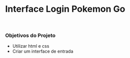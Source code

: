 <h1>Interface Login Pokemon Go</h1>	
<br />
<h3>Objetivos do Projeto</h3>

<ul>
   <li> Utilizar html e css</li>
   <li> Criar um interface de entrada</li>
</ul>	